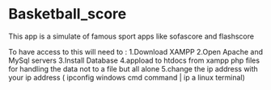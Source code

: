 # Basketball_score
This app is a simulate of famous sport apps like sofascore and flashscore 


To have access  to this will need to : 
1.Download XAMPP
2.Open Apache and MySql servers 
3.Install  Database 
4.appload to htdocs from xampp php files for handling the data not to a file but all alone 
5.change the ip address with your ip address  ( ipconfig windows cmd command | ip a linux terminal)
